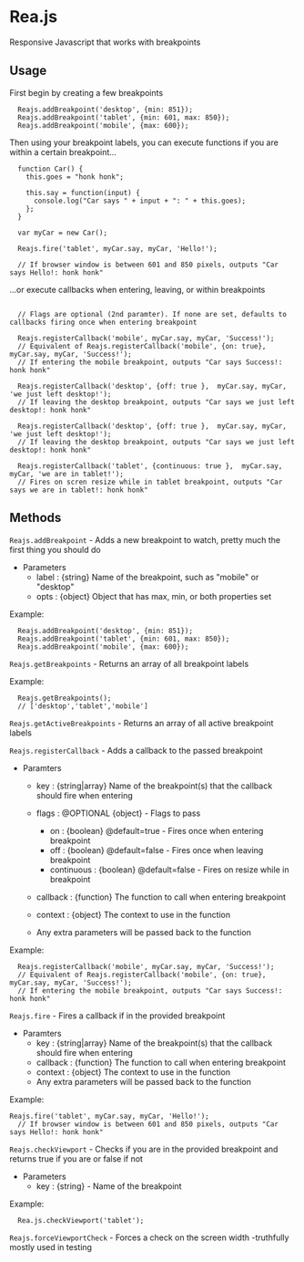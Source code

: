 # Rea.js

Responsive Javascript that works with breakpoints

## Usage

First begin by creating a few breakpoints

```
  Reajs.addBreakpoint('desktop', {min: 851});
  Reajs.addBreakpoint('tablet', {min: 601, max: 850});
  Reajs.addBreakpoint('mobile', {max: 600});
```

Then using your breakpoint labels, you can execute functions if you are within a certain breakpoint...

```
  function Car() {
    this.goes = "honk honk";

    this.say = function(input) {
      console.log("Car says " + input + ": " + this.goes);
    };
  }

  var myCar = new Car();

  Reajs.fire('tablet', myCar.say, myCar, 'Hello!');
  
  // If browser window is between 601 and 850 pixels, outputs "Car says Hello!: honk honk"

```

...or execute callbacks when entering, leaving, or within breakpoints

```

  // Flags are optional (2nd paramter). If none are set, defaults to callbacks firing once when entering breakpoint

  Reajs.registerCallback('mobile', myCar.say, myCar, 'Success!');
  // Equivalent of Reajs.registerCallback('mobile', {on: true}, myCar.say, myCar, 'Success!');
  // If entering the mobile breakpoint, outputs "Car says Success!: honk honk"

  Reajs.registerCallback('desktop', {off: true },  myCar.say, myCar, 'we just left desktop!');
  // If leaving the desktop breakpoint, outputs "Car says we just left desktop!: honk honk"

  Reajs.registerCallback('desktop', {off: true },  myCar.say, myCar, 'we just left desktop!');
  // If leaving the desktop breakpoint, outputs "Car says we just left desktop!: honk honk"

  Reajs.registerCallback('tablet', {continuous: true },  myCar.say, myCar, 'we are in tablet!');
  // Fires on scren resize while in tablet breakpoint, outputs "Car says we are in tablet!: honk honk"

```

## Methods


`Reajs.addBreakpoint` - Adds a new breakpoint to watch, pretty much the first thing you should do
  - Parameters
    - label : {string} Name of the breakpoint, such as "mobile" or "desktop"
    - opts  : {object} Object that has max, min, or both properties set

Example:
```
  Reajs.addBreakpoint('desktop', {min: 851});
  Reajs.addBreakpoint('tablet', {min: 601, max: 850});
  Reajs.addBreakpoint('mobile', {max: 600});
```


`Reajs.getBreakpoints` - Returns an array of all breakpoint labels

Example:
```
  Reajs.getBreakpoints();
  // ['desktop','tablet','mobile']
```

      
`Reajs.getActiveBreakpoints` - Returns an array of all active breakpoint labels


`Reajs.registerCallback` - Adds a callback to the passed breakpoint
  - Paramters
    - key       : {string|array} Name of the breakpoint(s) that the callback should fire when entering
    - flags     : @OPTIONAL {object} - Flags to pass
       - on          : {boolean} @default=true - Fires once when entering breakpoint
       - off         : {boolean} @default=false - Fires once when leaving breakpoint
       - continuous  : {boolean} @default=false - Fires on resize while in breakpoint

    - callback  : {function} The function to call when entering breakpoint
    - context   : {object} The context to use in the function
    - Any extra parameters will be passed back to the function

Example:
```
  Reajs.registerCallback('mobile', myCar.say, myCar, 'Success!');
  // Equivalent of Reajs.registerCallback('mobile', {on: true}, myCar.say, myCar, 'Success!');
  // If entering the mobile breakpoint, outputs "Car says Success!: honk honk"
```


`Reajs.fire` - Fires a callback if in the provided breakpoint
  - Paramters
    - key : {string|array} Name of the breakpoint(s) that the callback should fire when entering
    - callback : {function} The function to call when entering breakpoint
    - context : {object} The context to use in the function
    - Any extra parameters will be passed back to the function

Example:
```
Reajs.fire('tablet', myCar.say, myCar, 'Hello!');
  // If browser window is between 601 and 850 pixels, outputs "Car says Hello!: honk honk"
```




`Reajs.checkViewport` - Checks if you are in the provided breakpoint and returns true if you are or false if not
  - Parameters
    - key : {string} - Name of the breakpoint

Example:
```
  Rea.js.checkViewport('tablet');
```

`Reajs.forceViewportCheck` - Forces a check on the screen width
  -truthfully mostly used in testing
